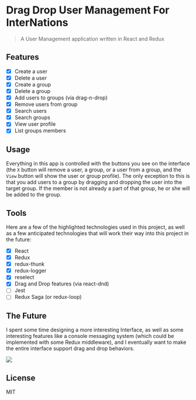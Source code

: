 # Drag Drop User Management For InterNations

> A User Management application written in React and Redux

## Features

- [x] Create a user
- [x] Delete a user
- [x] Create a group
- [x] Delete a group
- [x] Add users to groups (via drag-n-drop)
- [x] Remove users from group
- [x] Search users
- [x] Search groups
- [x] View user profile
- [x] List groups members

## Usage

Everything in this app is controlled with the buttons you see on the interface (the `X` button will remove a user, a group, or a user from a group,
and the `View` button will show the user or group profile). The only exception to this is that you add users to a group by dragging and dropping the user
into the target group. If the member is not already a part of that group, he or she will be added to the group.
## Tools

Here are a few of the highlighted technologies used in this project, as well as a few anticipated technologies
that will work their way into this project in the future:

- [x] React
- [x] Redux
- [x] redux-thunk
- [x] redux-logger
- [x] reselect
- [x] Drag and Drop features (via react-dnd)
- [ ] Jest
- [ ] Redux Saga (or redux-loop)

## The Future

I spent some time designing a more interesting Interface, as well as some interesting features like a
console messaging system (which could be implemented with some Redux middleware), and I eventually want
to make the entire interface support drag and drop behaviors.

![](media/screenshot-future.jpg)

## License

MIT
